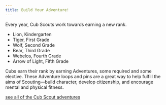 ```yaml
---
title: Build Your Adventure!
---
```

Every year, Cub Scouts work towards earning a new rank.

* Lion, Kindergarten
* Tiger, First Grade
* Wolf, Second Grade
* Bear, Third Grade
* Webelos, Fourth Grade
* Arrow of Light, Fifth Grade

Cubs earn their rank by earning Adventures, some required and some elective.
These Adventure loops and pins are a great way to help fulfill the aims of
Scouting—build character, develop citizenship, and encourage mental and physical
fitness.

[see all of the Cub Scout adventures](https://www.scouting.org/programs/cub-scouts/what-cub-scouts-earn/cub-scouting-adventures/)
